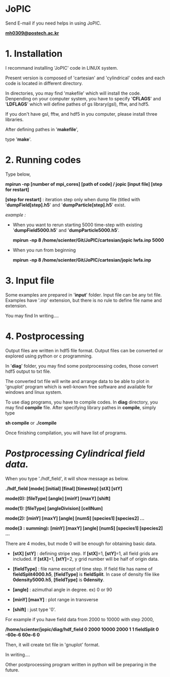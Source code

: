 # JoPIC
Send E-mail if you need helps in using JoPIC.

**mh0309@postech.ac.kr**

# 1. Installation

I recommand installing 'JoPIC' code in LINUX system.

Present version is composed of 'cartesian' and 'cylindrical' codes and each code is located in different directory.

In directories, you may find 'makefile' which will install the code.
Denpending on your computer system, you have to specify '**CFLAGS**' and '**LDFLAGS**' which will define pathes of gs library(gsl), fftw, and hdf5.

If you don't have gsl, fftw, and hdf5 in you computer, please install three libraries.

After defining pathes in '**makefile**', 

type '**make**'.


# 2. Running codes

Type below,

**mpirun -np [number of mpi_cores] [path of code] / jopic [input file] [step for restart]**

**[step for restart]** : iteration step only when dump file (titled with '**dumpField[step].h5**' and '**dumpParticle[step].h5**' exist.

*example :*

* When you want to rerun starting 5000 time-step with existing '**dumpField5000.h5**' and '**dumpParticle5000.h5**'.

  **mpirun -np 8 /home/scienter/Git/JoPIC/cartesian/jopic lwfa.inp 5000**

* When you run from beginning

  **mpirun -np 8 /home/scienter/Git/JoPIC/cartesian/jopic lwfa.inp**



# 3. Input file

Some examples are prepared in '**input**' folder. Input file can be any txt file. Examples have '.inp' extension, but there is no rule to define file name and extension.

You may find 
In writing....

# 4. Postprocessing

Output files are written in hdf5 file format. Output files can be converted or explored using python or c programming.

In '**diag**' folder, you may find some postprocessing codes, those convert hdf5 output to txt file. 

The converted txt file will write and arrange data to be able to plot in 'gnuplot' program which is well-known free software and available for windows and linux system.

To use diag programs, you have to compile codes. In **diag** directory, you may find **compile** file. After specifying library pathes in **compile**, simply type

**sh compile** or **./compile**

Once finishing compilation, you will have list of programs.

# *Postprocessing Cylindrical field data.*

When you type './hdf_field', it will show message as below.

**./hdf_field [mode] [initial] [final] [timestep] [stX] [stY]**

**mode(0): [fileType] [angle] [minY] [maxY] [shift]**

**mode(1): [fileType] [angleDivision] [cellNum]**

**mode(2): [minY] [maxY] [angle] [numS] [species1] [species2] ...**

**mode(3 : summing): [minY] [maxY] [angle] [numS] [species1] [species2] ...**

There are 4 modes, but mode 0 will be enough for obtaining basic data.

* **[stX]** **[stY]** : defining stripe step. 
If **[stX]**=1, **[stY]**=1, all field grids are included. 
If **[stX]**=1, **[stY]**=2, y grid number will be half of origin data. 

* **[fieldType]** : file name except of time step. 
If field file has name of **fieldSplit4000.h5**, **[fieldType]** is **fieldSplit**.
In case of density file like **0density5000.h5**, **[fieldType]** is **0density**.

* **[angle]** : azimuthal angle in degree. ex) 0 or 90

* **[minY] [maxY]** : plot range in transverse

* **[shift]** : just type '0'.

For example if you have field data from 2000 to 10000 with step 2000,

**/home/scienter/jopic/diag/hdf_field 0 2000 10000 2000 1 1 fieldSplit 0 -60e-6 60e-6 0**

Then, it will create txt file in 'gnuplot' format.

In writing....



Other postprocessing program written in python will be preparing in the future.



